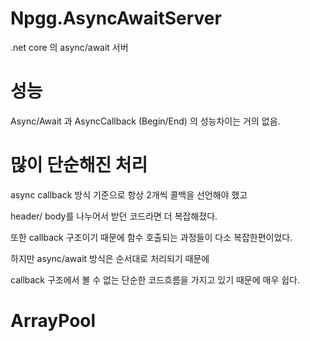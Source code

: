 # Npgg.AsyncAwaitServer
.net core 의 async/await 서버


# 성능
Async/Await 과 AsyncCallback (Begin/End) 의 성능차이는 거의 없음.


# 많이 단순해진 처리

async callback 방식 기준으로 항상 2개씩 콜백을 선언해야 했고

header/ body를 나누어서 받던 코드라면 더 복잡해졌다.

또한 callback 구조이기 때문에 함수 호출되는 과정들이 다소 복잡한편이었다.


하지만 async/await 방식은 순서대로 처리되기 때문에

callback 구조에서 볼 수 없는 단순한 코드흐름을 가지고 있기 때문에 매우 쉽다.


# ArrayPool<T>
  
  


